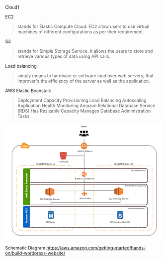 Cloud1

EC2
>stands for Elastic Compute Cloud. EC2 allow users to use virtual machines of different configurations as per their requirement.


S3 
>stands for Simple Storage Service. It allows the users to store and retrieve various types of data using API calls.


Load balancing
>simply means to hardware or software load over web servers, that improver's the efficiency of the server as well as the application.


AWS Elastic Beanstalk
> Deployment
> Capacity Provisioning
> Load Balancing
> Autoscaling
> Application Health Monitoring
Amazon Relational Database Service (RDS)
> Has Resizable Capacity
> Manages Database Administration Tasks

![](image/wordpress-arch-v2.f065678e8a2d45a770dc192747d49f939ccd5ac9.png)


Schematic Diagram
https://aws.amazon.com/getting-started/hands-on/build-wordpress-website/

